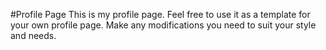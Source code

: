 #Profile Page
This is my profile page. Feel free to use it as a template for your own profile page. Make any modifications you need to suit your style and needs.
